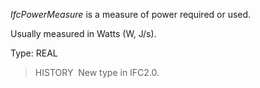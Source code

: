 ﻿_IfcPowerMeasure_ is a measure of power required or used.

Usually measured in Watts (W, J/s).

Type: REAL

> HISTORY&nbsp; New type in IFC2.0.
